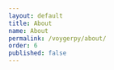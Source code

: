```yaml
---
layout: default
title: About
name: About
permalink: /voygerpy/about/
order: 6
published: false
---
```

